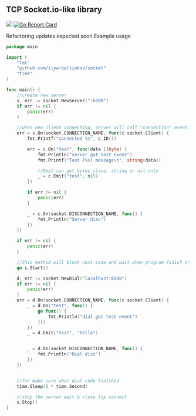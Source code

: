 ## TCP Socket.io-like library

[![](https://img.shields.io/badge/godoc-reference-5272B4.svg)](https://godoc.org/github.com/kanopeld/go-socket)
[![Go Report Card](https://goreportcard.com/badge/github.com/shilangyu/go-socket)](https://goreportcard.com/report/github.com/shilangyu/go-socket)

Refactoring updates expected soon
Example usage

```go
package main

import (
	"fmt"
	"github.com/ilya-beltiukov/socket"
	"time"
)

func main() {
	//create new server
	s, err := socket.NewServer(":6500")
	if err != nil {
		panic(err)
	}

	//when new client connecting, server will call "connection" event.
	err = s.On(socket.CONNECTION_NAME, func(c socket.Client) {
		fmt.Printf("connected %s", c.ID())

		err = c.On("test", func(data []byte) {
			fmt.Println("server got test event")
			fmt.Printf("Test (%s) message\n", string(data))

			//Emit can get bytes slice, string or nil only
			_ = c.Emit("test", nil)
		})

		if err != nil {
			panic(err)
		}

		_ = c.On(socket.DISCONNECTION_NAME, func() {
			fmt.Println("Server disc")
		})
	})

	if err != nil {
		panic(err)
	}

	//this method will block next code and wait when program finish or will called Stop() method
	go s.Start()

	d, err := socket.NewDial("localhost:6500")
	if err != nil {
		panic(err)
	}
	err = d.On(socket.CONNECTION_NAME, func(c socket.Client) {
		_ = d.On("test", func() {
			go func() {
				fmt.Println("dial got test event")
			}()
		})
		_ = d.Emit("test", "hello")


		_ = d.On(socket.DISCONNECTION_NAME, func() {
			fmt.Println("Dial disc")
		})
	})


	//for make sure what dial code finished
	time.Sleep(5 * time.Second)

	//stop the server wait & close tcp connect
	s.Stop()
}
```
